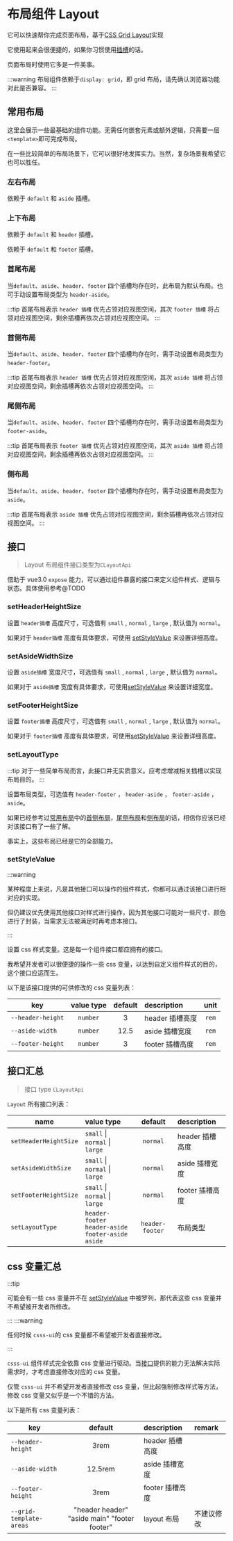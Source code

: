 # 布局组件 Layout

它可以快速帮你完成页面布局，基于[CSS Grid Layout](https://developer.mozilla.org/en-US/docs/Web/CSS/CSS_Grid_Layout)实现

它使用起来会很便捷的，如果你习惯使用[插槽](https://cn.vuejs.org/guide/components/slots.html#slots)的话。

页面布局时使用它多是一件美事。

:::warning
布局组件依赖于`display: grid`，即 grid 布局，请先确认浏览器功能对此是否兼容。
:::

## 常用布局

这里会展示一些最基础的组件功能。无需任何嵌套元素或额外逻辑，只需要一层`<template>`即可完成布局。

在一些比较简单的布局场景下，它可以很好地发挥实力。当然，复杂场景我希望它也可以胜任。

### 左右布局

依赖于 `default` 和 `aside` 插槽。

<demo src="../../demos/layout/LeftRight.vue" />

### 上下布局

依赖于 `default` 和 `header` 插槽。

<demo src="../../demos/layout/UpDown.vue" />

依赖于 `default` 和 `footer` 插槽。

<demo src="../../demos/layout/UpDown2.vue" />

### 首尾布局

当`default`、`aside`、`header`、`footer` 四个插槽均存在时，此布局为默认布局。也可手动设置布局类型为 `header-aside`。

:::tip
首尾布局表示 `header 插槽` 优先占领对应视图空间，其次 `footer 插槽` 将占领对应视图空间，剩余插槽再依次占领对应视图空间。
:::

<demo src="../../demos/layout/HeaderFooter.vue" />

### 首侧布局

当`default`、`aside`、`header`、`footer` 四个插槽均存在时，需手动设置布局类型为`header-footer`。

:::tip
首尾布局表示 `header 插槽` 优先占领对应视图空间，其次 `aside 插槽` 将占领对应视图空间，剩余插槽再依次占领对应视图空间。
:::

<demo src="../../demos/layout/HeaderAside.vue" />

### 尾侧布局

当`default`、`aside`、`header`、`footer` 四个插槽均存在时，需手动设置布局类型为`footer-aside`。

:::tip
首尾布局表示 `footer 插槽` 优先占领对应视图空间，其次 `aside 插槽` 将占领对应视图空间，剩余插槽再依次占领对应视图空间。
:::

<demo src="../../demos/layout/FooterAside.vue" />

### 侧布局

当`default`、`aside`、`header`、`footer` 四个插槽均存在时，需手动设置布局类型为`aside`。

:::tip
首尾布局表示 `aside 插槽` 优先占领对应视图空间，剩余插槽再依次占领对应视图空间。
:::

<demo src="../../demos/layout/Aside.vue" />

## 接口

> Layout 布局组件接口类型为`CLayoutApi`

借助于 vue3.0 `expose` 能力，可以通过组件暴露的接口来定义组件样式、逻辑与状态。具体使用参考@TODO

### setHeaderHeightSize

设置 `header插槽` 高度尺寸，可选值有 `small` , `normal` , `large` , 默认值为 `normal`。

如果对于 `header插槽` 高度有具体要求，可使用 [setStyleValue](#setstylevalue) 来设置详细高度。

<demo src="../../demos/layout/HeaderHeightSize.vue" />

### setAsideWidthSize

设置 `aside插槽` 宽度尺寸，可选值有 `small` , `normal` , `large` , 默认值为 `normal`。

如果对于 `aside插槽` 宽度有具体要求，可使用[setStyleValue](#setstylevalue) 来设置详细宽度。

<demo src="../../demos/layout/AsideWidthSize.vue" />

### setFooterHeightSize

设置 `footer插槽` 高度尺寸，可选值有 `small` , `normal` , `large` , 默认值为 `normal`。

如果对于 `footer插槽` 高度有具体要求，可使用[setStyleValue](#setstylevalue) 来设置详细高度。

<demo src="../../demos/layout/FooterHeightSize.vue" />

### setLayoutType

:::tip
对于一些简单布局而言，此接口并无实质意义。应考虑增减相关插槽以实现布局目的。
:::

设置布局类型，可选值有 `header-footer` ， `header-aside` ， `footer-aside` ， `aside`。

如果已经参考过[常用布局](#常用布局)中的[首侧布局](#首侧布局)，[尾侧布局](#尾侧布局)和[侧布局](#侧布局)的话，相信你应该已经对该接口有了一些了解。

事实上，这些布局已经是它的全部能力。

### setStyleValue

:::warning

某种程度上来说，凡是其他接口可以操作的组件样式，你都可以通过该接口进行相对应的实现。

但仍建议优先使用其他接口对样式进行操作，因为其他接口可能对一些尺寸、颜色进行了封装，当需求无法被满足时再考虑本接口。

:::

设置 css 样式变量。这是每一个组件接口都应拥有的接口。

我希望开发者可以很便捷的操作一些 css 变量，以达到自定义组件样式的目的，这个接口应运而生。

以下是该接口提供的可供修改的 css 变量列表：

| key               | value type | default | description     | unit  |
| ----------------- | :--------: | :-----: | :-------------- | :---: |
| `--header-height` |  `number`  |    3    | header 插槽高度 | `rem` |
| `--aside-width`   |  `number`  |  12.5   | aside 插槽宽度  | `rem` |
| `--footer-height` |  `number`  |    3    | footer 插槽高度 | `rem` |

## 接口汇总

> 接口 type `CLayoutApi`

`Layout` 所有接口列表：

| name                  | value type                                                          |     default     | description     |
| --------------------- | :------------------------------------------------------------------ | :-------------: | :-------------- |
| `setHeaderHeightSize` | `small` \| `normal` \| `large`                                      |    `normal`     | header 插槽高度 |
| `setAsideWidthSize`   | `small` \| `normal` \| `large`                                      |    `normal`     | aside 插槽宽度  |
| `setFooterHeightSize` | `small` \| `normal` \| `large`                                      |    `normal`     | footer 插槽高度 |
| `setLayoutType`       | `header-footer`<br> `header-aside` <br> `footer-aside` <br> `aside` | `header-footer` | 布局类型        |

## css 变量汇总

:::tip

可能会有一些 css 变量并不在 [setStyleValue](#setstylevalue) 中被罗列，那代表这些 css 变量并不希望被开发者所修改。

:::
:::warning

任何时候 `csss-ui`的 css 变量都不希望被开发者直接修改。

:::

`csss-ui` 组件样式完全依靠 css 变量进行驱动。当[接口](#接口)提供的能力无法解决实际需求时，才考虑直接修改对应的 css 变量。

仅管 `csss-ui` 并不希望开发者直接修改 css 变量，但比起强制修改样式等方法，修改 css 变量又似乎是一个不错的方法。

以下是所有 css 变量列表：

| key                     |                   default                    | description     | remark     |
| ----------------------- | :------------------------------------------: | :-------------- | :--------- |
| `--header-height`       |                     3rem                     | header 插槽高度 |            |
| `--aside-width`         |                   12.5rem                    | aside 插槽宽度  |            |
| `--footer-height`       |                     3rem                     | footer 插槽高度 |            |
| `--grid-template-areas` | "header header" "aside main" "footer footer" | layout 布局     | 不建议修改 |

